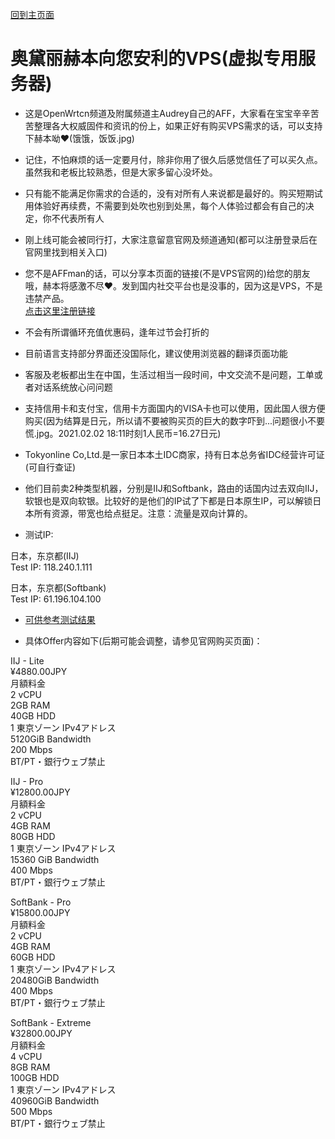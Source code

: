 [回到主页面](https://github.com/boduoyejieyi666/whonolikeboduoyejieyi/blob/main/README.md)             

# 奥黛丽赫本向您安利的VPS(虚拟专用服务器)             
* 这是OpenWrtcn频道及附属频道主Audrey自己的AFF，大家看在宝宝辛辛苦苦整理各大权威固件和资讯的份上，如果正好有购买VPS需求的话，可以支持下赫本呦❤(饿饿，饭饭.jpg)              
* 记住，不怕麻烦的话一定要月付，除非你用了很久后感觉信任了可以买久点。虽然我和老板比较熟悉，但是大家多留心没坏处。              
* 只有能不能满足你需求的合适的，没有对所有人来说都是最好的。购买短期试用体验好再续费，不需要到处吹也别到处黑，每个人体验过都会有自己的决定，你不代表所有人            
* 刚上线可能会被同行打，大家注意留意官网及频道通知(都可以注册登录后在官网里找到相关入口)             
* 您不是AFFman的话，可以分享本页面的链接(不是VPS官网的)给您的朋友哦，赫本将感激不尽❤。发到国内社交平台也是没事的，因为这是VPS，不是违禁产品。                   
[点击这里注册链接](https://www.tokyonline.com/aff.php?aff=2)            
* 不会有所谓循环充值优惠码，逢年过节会打折的       
* 目前语言支持部分界面还没国际化，建议使用浏览器的翻译页面功能     
* 客服及老板都出生在中国，生活过相当一段时间，中文交流不是问题，工单或者对话系统放心问问题        
* 支持信用卡和支付宝，信用卡方面国内的VISA卡也可以使用，因此国人很方便购买(因为结算是日元，所以请不要被购买页的巨大的数字吓到...问题很小不要慌.jpg。2021.02.02 18:11时刻1人民币=16.27日元)     
* Tokyonline Co,Ltd.是一家日本本土IDC商家，持有日本总务省IDC经营许可证(可自行查证)            
* 他们目前卖2种类型机器，分别是IIJ和Softbank，路由的话国内过去双向IIJ，软银也是双向软银。比较好的是他们的IP试了下都是日本原生IP，可以解锁日本所有资源，带宽也给点挺足。注意：流量是双向计算的。   

* 测试IP:        

日本，东京都(IIJ)     
Test IP: 118.240.1.111     

日本，东京都(Softbank)               
Test IP: 61.196.104.100       

* [可供参考测试结果](https://github.com/boduoyejieyi666/whonolikeboduoyejieyi/blob/main/MyFanFanTest.md)       

* 具体Offer内容如下(后期可能会调整，请参见官网购买页面)：          

IIJ - Lite         
¥4880.00JPY             
月額料金                
2 vCPU        
2GB RAM       
40GB HDD      
1 東京ゾーン IPv4アドレス         
5120GiB Bandwidth         
200 Mbps            
BT/PT・銀行ウェブ禁止        

IIJ - Pro         
¥12800.00JPY         
月額料金          
2 vCPU            
4GB RAM           
80GB HDD          
1 東京ゾーン IPv4アドレス             
15360 GiB Bandwidth        
400 Mbps           
BT/PT・銀行ウェブ禁止          

SoftBank - Pro         
¥15800.00JPY              
月額料金               
2 vCPU            
4GB RAM            
60GB HDD              
1 東京ゾーン IPv4アドレス             
20480GiB Bandwidth               
400 Mbps            
BT/PT・銀行ウェブ禁止           

SoftBank - Extreme           
¥32800.00JPY              
月額料金            
4 vCPU             
8GB RAM             
100GB HDD               
1 東京ゾーン IPv4アドレス             
40960GiB Bandwidth           
500 Mbps           
BT/PT・銀行ウェブ禁止               



